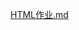 [HTML作业.md](https://s3.cn-north-1.amazonaws.com.cn/tws-upload/images/1550478999508-f2728abb-9b42-496b-8ddd-af464fc5f3a0.md)